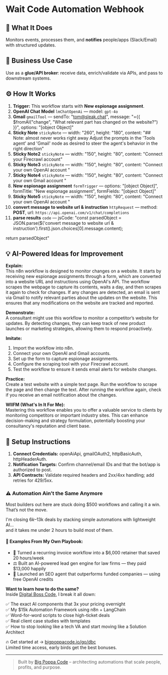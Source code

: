 # Wait Code Automation Webhook
## 🚀 What It Does
Monitors events, processes them, and **notifies** people/apps (Slack/Email) with structured updates.

## 💼 Business Use Case
Use as a **glue/API broker**: receive data, enrich/validate via APIs, and pass to downstream systems.

## ⚙️ How It Works
1. **Trigger:** This workflow starts with **New espionage assignment**.
2. **OpenAI Chat Model** `lmChatOpenAi` — model: `gpt-4o`
3. **Gmail** `gmailTool` — sendTo: "tom@sleak.chat", message: "={{ $fromAI("change", "What relevant part has changed on the website?") }}", options: "[object Object]"
4. **Sticky Note** `stickyNote` — width: "260", height: "180", content: "## Note: almost never works right away
Adjust the prompts in the 'Tools agent' and 'Gmail' node as desired to steer the agent's behavior in the right direction"
5. **Sticky Note2** `stickyNote` — width: "150", height: "80", content: "Connect your Firecrawl account"
6. **Sticky Note3** `stickyNote` — width: "150", height: "80", content: "Connect your own OpenAI account
"
7. **Sticky Note4** `stickyNote` — width: "150", height: "80", content: "Connect your own Gmail account
"
8. **New espionage assignment** `formTrigger` — options: "[object Object]", formTitle: "New espionage assignment", formFields: "[object Object]"
9. **Sticky Note5** `stickyNote` — width: "150", height: "80", content: "Connect your own OpenAI account
"
10. **convert message to website url & instruction** `httpRequest` — method: **POST**, url: `https://api.openai.com/v1/chat/completions`
11. **parse results** `code` — jsCode: "const parsedObject = JSON.parse($('convert message to website url & instruction').first().json.choices[0].message.content);

return parsedObject"

## 💡 AI-Powered Ideas for Improvement
**Explain:**  
This n8n workflow is designed to monitor changes on a website. It starts by receiving new espionage assignments through a form, which are converted into a website URL and instructions using OpenAI's API. The workflow scrapes the webpage to capture its contents, waits a day, and then scrapes it again to check for changes. If any changes are detected, an email is sent via Gmail to notify relevant parties about the updates on the website. This ensures that any modifications on the website are tracked and reported.

**Demonstrate:**  
A consultant might use this workflow to monitor a competitor’s website for updates. By detecting changes, they can keep track of new product launches or marketing strategies, allowing them to respond proactively.

**Imitate:**  
1. Import the workflow into n8n.
2. Connect your own OpenAI and Gmail accounts.
3. Set up the form to capture espionage assignments.
4. Configure the scraping tool with your Firecrawl account.
5. Test the workflow to ensure it sends email alerts for website changes.

**Practice:**  
Create a test website with a simple text page. Run the workflow to scrape the page and then change the text. After running the workflow again, check if you receive an email notification about the changes.

**WIIFM (What's In It For Me):**  
Mastering this workflow enables you to offer a valuable service to clients by monitoring competitors or important industry sites. This can enhance decision-making and strategy formulation, potentially boosting your consultancy's reputation and client base.

## 🔧 Setup Instructions
1. **Connect Credentials:** openAiApi, gmailOAuth2, httpBasicAuth, httpHeaderAuth.
2. **Notification Targets:** Confirm channel/email IDs and that the bot/app is authorized to post.
3. **API Contracts:** Validate required headers and 2xx/4xx handling; add retries for 429/5xx.

### ⚠️ Automation Ain’t the Same Anymore

Most builders out here are stuck doing $500 workflows and calling it a win.  
That’s not the move.  

I'm closing $6k–$13k deals by stacking simple automations with lightweight AI...  
and it takes me under 2 hours to build most of them.

#### 🧠 Examples From My Own Playbook:
- 🔁 Turned a recurring invoice workflow into a $6,000 retainer that saved 20 hours/week  
- ⚖️ Built an AI-powered lead gen engine for law firms — they paid $13,000 happily  
- 🚀 Launched an SEO agent that outperforms funded companies — using free OpenAI credits  

**Want to learn how to do the same?**  
Inside [Digital Boss Code](https://bigpoppacode.io/go/dbc), I break it all down:

✅ The exact AI components that 3x your pricing overnight  
✅ My $15k Automation Framework using n8n + LangChain  
✅ Word-for-word scripts to close high-ticket deals  
✅ Real client case studies with templates  
✅ How to stop looking like a tech VA and start moving like a Solution Architect  

🔥 Get started at → [bigpoppacode.io/go/dbc](https://bigpoppacode.io/go/dbc)  
Limited time access, early birds get the best bonuses.

---
> Built by [Big Poppa Code](https://bigpoppacode.io) – architecting automations that scale people, profits, and purpose.

